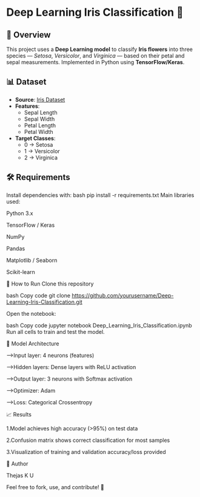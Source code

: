 # Deep Learning Iris Classification 🌸

## 📌 Overview
This project uses a **Deep Learning model** to classify **Iris flowers** into three species — *Setosa*, *Versicolor*, and *Virginica* — based on their petal and sepal measurements. Implemented in Python using **TensorFlow/Keras**.

## 📊 Dataset
- **Source**: [Iris Dataset](https://archive.ics.uci.edu/ml/datasets/iris)
- **Features**:
  - Sepal Length
  - Sepal Width
  - Petal Length
  - Petal Width
- **Target Classes**:
  - 0 → Setosa
  - 1 → Versicolor
  - 2 → Virginica

## 🛠 Requirements
Install dependencies with:
bash
pip install -r requirements.txt
Main libraries used:

Python 3.x

TensorFlow / Keras

NumPy

Pandas

Matplotlib / Seaborn

Scikit-learn

🚀 How to Run
Clone this repository

bash
Copy code
git clone https://github.com/yourusername/Deep-Learning-Iris-Classification.git

Open the notebook:

bash
Copy code
jupyter notebook Deep_Learning_Iris_Classification.ipynb
Run all cells to train and test the model.

🧠 Model Architecture

-->Input layer: 4 neurons (features)

-->Hidden layers: Dense layers with ReLU activation

-->Output layer: 3 neurons with Softmax activation

-->Optimizer: Adam

-->Loss: Categorical Crossentropy

📈 Results

1.Model achieves high accuracy (>95%) on test data

2.Confusion matrix shows correct classification for most samples

3.Visualization of training and validation accuracy/loss provided

📌 Author

Thejas K U

Feel free to fork, use, and contribute! 🚀
